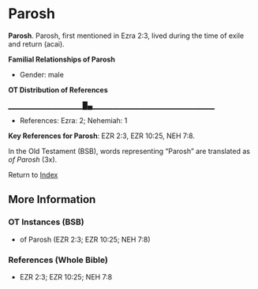 # Parosh
**Parosh**. 
Parosh, first mentioned in Ezra 2:3, lived during the time of exile and return (acai). 




**Familial Relationships of Parosh**


* Gender: male


**OT Distribution of References**

▁▁▁▁▁▁▁▁▁▁▁▁▁▁█▄▁▁▁▁▁▁▁▁▁▁▁▁▁▁▁▁▁▁▁▁▁▁▁
* References: Ezra: 2; Nehemiah: 1



**Key References for Parosh**: 
EZR 2:3, EZR 10:25, NEH 7:8. 


In the Old Testament (BSB), words representing “Parosh” are translated as 
*of Parosh* (3x). 




Return to [Index](00-Index.md)

## More Information

### OT Instances (BSB)

* of Parosh (EZR 2:3; EZR 10:25; NEH 7:8)



### References (Whole Bible)

* EZR 2:3; EZR 10:25; NEH 7:8



